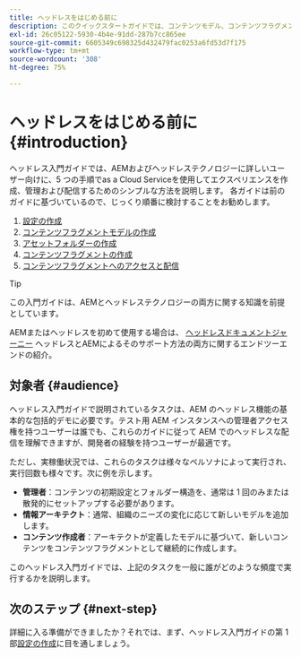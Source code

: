 ```yaml
---
title: ヘッドレスをはじめる前に
description: このクイックスタートガイドでは、コンテンツモデル、コンテンツフラグメント、GraphQL API など、Cloud Service の強力なヘッドレス機能としての AEM の基本事項について説明します。
exl-id: 26c05122-5930-4b4e-91dd-287b7cc865ee
source-git-commit: 6605349c698325d432479fac0253a6fd53d7f175
workflow-type: tm+mt
source-wordcount: '308'
ht-degree: 75%

---
```


# ヘッドレスをはじめる前に {#introduction}

ヘッドレス入門ガイドでは、AEMおよびヘッドレステクノロジーに詳しいユーザー向けに、5 つの手順でas a Cloud Serviceを使用してエクスペリエンスを作成、管理および配信するためのシンプルな方法を説明します。 各ガイドは前のガイドに基づいているので、じっくり順番に検討することをお勧めします。

1. [設定の作成](create-configuration.md)
1. [コンテンツフラグメントモデルの作成](create-content-model.md)
1. [アセットフォルダーの作成](create-assets-folder.md)
1. [コンテンツフラグメントの作成](create-content-fragment.md)
1. [コンテンツフラグメントへのアクセスと配信](create-api-request.md)

>[!TIP]
>
>この入門ガイドは、AEMとヘッドレステクノロジーの両方に関する知識を前提としています。
>
>AEMまたはヘッドレスを初めて使用する場合は、 [ヘッドレスドキュメントジャーニー](/help/journey-headless/home.md) ヘッドレスとAEMによるそのサポート方法の両方に関するエンドツーエンドの紹介。

## 対象者 {#audience}

ヘッドレス入門ガイドで説明されているタスクは、AEM のヘッドレス機能の基本的な包括的デモに必要です。テスト用 AEM インスタンスへの管理者アクセス権を持つユーザーは誰でも、これらのガイドに従って AEM でのヘッドレスな配信を理解できますが、開発者の経験を持つユーザーが最適です。

ただし、実稼働状況では、これらのタスクは様々なペルソナによって実行され、実行回数も様々です。次に例を示します。

* **管理者**：コンテンツの初期設定とフォルダー構造を、通常は 1 回のみまたは散発的にセットアップする必要があります。
* **情報アーキテクト**：通常、組織のニーズの変化に応じて新しいモデルを追加します。
* **コンテンツ作成者**：アーキテクトが定義したモデルに基づいて、新しいコンテンツをコンテンツフラグメントとして継続的に作成します。

このヘッドレス入門ガイドでは、上記のタスクを一般に誰がどのような頻度で実行するかを説明します。

## 次のステップ {#next-step}

詳細に入る準備ができましたか？それでは、まず、ヘッドレス入門ガイドの第 1 部[設定の作成](create-configuration.md)に目を通しましょう。

